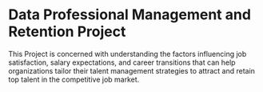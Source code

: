 # Data Professional Management and Retention Project
This Project is concerned with understanding the factors influencing job satisfaction, salary expectations, and career transitions that can help organizations tailor their talent management strategies to attract and retain top talent in the competitive job market.

